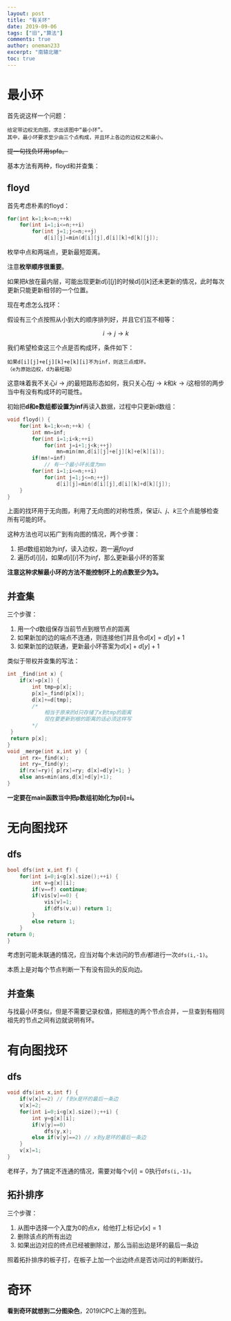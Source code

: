 ```yaml
---
layout: post
title: "有关环"
date: 2019-09-06
tags: ["旧","算法"]
comments: true
author: oneman233
excerpt: "南辕北辙"
toc: true
---
```


# 最小环

首先说这样一个问题：

    给定带边权无向图，求出该图中“最小环”。
    其中，最小环要求至少由三个点构成，并且环上各边的边权之和最小。

~~提一句找负环用spfa。~~

基本方法有两种，floyd和并查集：

## floyd

首先考虑朴素的floyd：

```c++
for(int k=1;k<=n;++k)
    for(int i=1;i<=n;++i)
        for(int j=1;j<=n;++j)
            d[i][j]=min(d[i][j],d[i][k]+d[k][j]);
```

枚举中点和两端点，更新最短距离。

注意**枚举顺序很重要**。

如果把$k$放在最内层，可能出现更新$d[i][j]$的时候$d[i][k]$还未更新的情况，此时每次更新只能更新相邻的一个位置。

现在考虑怎么找环：

假设有三个点按照从小到大的顺序排列好，并且它们互不相等：

$$i\rightarrow j\rightarrow k$$

我们希望检查这三个点是否构成环，条件如下：

    如果d[i][j]+e[j][k]+e[k][i]不为inf，则这三点成环。
    （e为原始边权，d为最短路）

这意味着我不关心$i\rightarrow j$的最短路形态如何，我只关心在$j\rightarrow k$和$k\rightarrow i$这相邻的两步当中有没有构成环的可能性。

初始把**d和e数组都设置为inf**再读入数据，过程中只更新d数组：

```c++
void floyd() {
    for(int k=1;k<=n;++k) {
        int mn=inf;
        for(int i=1;i<k;++i)
            for(int j=i+1;j<k;++j)
                mn=min(mn,d[i][j]+e[j][k]+e[k][i]);
        if(mn!=inf)
            // 有一个最小环长度为mn
        for(int i=1;i<=n;++i)
            for(int j=1;j<=n;++j)
                d[i][j]=min(d[i][j],d[i][k]+d[k][j]);
    }
}
```

上面的找环用于无向图，利用了无向图的对称性质，保证$i$、$j$、$k$三个点能够检查所有可能的环。

这种方法也可以拓广到有向图的情况，两个步骤：

1. 把$d$数组初始为$inf$，读入边权，跑一遍$floyd$
2. 遍历$d[i][i]$，如果$d[i][i]$不为$inf$，那么更新最小环的答案

**注意这种求解最小环的方法不能控制环上的点数至少为3。**

## 并查集

三个步骤：

1. 用一个$d$数组保存当前节点到根节点的距离
2. 如果新加的边的端点不连通，则连接他们并且令$d[x]=d[y]+1$
3. 如果新加的边联通，更新最小环答案为$d[x]+d[y]+1$

类似于带权并查集的写法：

```c++
int _find(int x) {
    if(x!=p[x]) {
        int tmp=p[x];
        p[x]=_find(p[x]);
        d[x]+=d[tmp];
        /*
            相当于原来的d只存储了x到tmp的距离
            现在要更新到根的距离的话必须这样写
        */
 }
 return p[x];
}
void _merge(int x,int y) {
    int rx=_find(x);
    int ry=_find(y);
    if(rx!=ry){ p[rx]=ry; d[x]=d[y]+1; }
    else ans=min(ans,d[x]+d[y]+1);
}
```

**一定要在main函数当中把p数组初始化为p[i]=i。**

# 无向图找环

## dfs

```c++
bool dfs(int x,int f) {
    for(int i=0;i<g[x].size();++i) {
        int v=g[x][i];
        if(v==f) continue;
        if(vis[v]==0) {
            vis[v]=1;
            if(dfs(v,u)) return 1;
        }
        else return 1;
    }
return 0;
}
```

考虑到可能未联通的情况，应当对每个未访问的节点$i$都进行一次`dfs(i,-1)`。

本质上是对每个节点判断一下有没有回头的反向边。

## 并查集

与找最小环类似，但是不需要记录权值，把相连的两个节点合并，一旦查到有相同祖先的节点之间有边就说明有环。

# 有向图找环

## dfs

```c++
void dfs(int x,int f) {
    if(v[x]==2) // f到x是环的最后一条边
    v[x]=2;
    for(int i=0;i<g[x].size();++i) {
        int y=g[x][i];
        if(v[y]==0)
            dfs(y,x);
        else if(v[y]==2) // x到y是环的最后一条边
    }
    v[x]=1;
}
```

老样子，为了搞定不连通的情况，需要对每个$v[i]=0$执行`dfs(i,-1)`。

## 拓扑排序

三个步骤：

1. 从图中选择一个入度为$0$的点$x$，给他打上标记$v[x]=1$
2. 删除该点的所有出边
3. 如果出边对应的终点已经被删除过，那么当前出边是环的最后一条边

照着拓扑排序的板子打，在板子上加一个出边终点是否访问过的判断就行。

# 奇环

**看到奇环就想到二分图染色**，2019ICPC上海的签到。